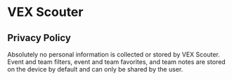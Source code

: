 # VEX Scouter
## Privacy Policy
Absolutely no personal information is collected or stored by VEX Scouter. Event and team filters, event and team favorites, and team notes are stored on the device by default and can only be shared by the user.
